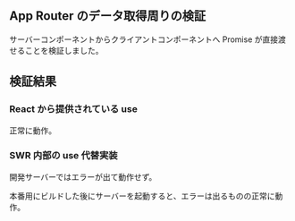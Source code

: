 ## App Router のデータ取得周りの検証

サーバーコンポーネントからクライアントコンポーネントへ Promise が直接渡せることを検証しました。

## 検証結果

### React から提供されている use

正常に動作。

### SWR 内部の use 代替実装

開発サーバーではエラーが出て動作せず。

本番用にビルドした後にサーバーを起動すると、エラーは出るものの正常に動作。
